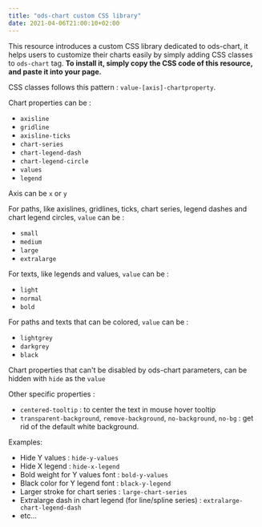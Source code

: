 ```yaml
---
title: "ods-chart custom CSS library"
date: 2021-04-06T21:00:10+02:00
---
```


This resource introduces a custom CSS library dedicated to ods-chart, it helps users to customize their charts easily by simply adding CSS classes to `ods-chart` tag.
**To install it, simply copy the CSS code of this resource, and paste it into your page.**

CSS classes follows this pattern : `value-[axis]-chartproperty`.

Chart properties can be :
- `axisline`
- `gridline`
- `axisline-ticks`
- `chart-series`
- `chart-legend-dash`
- `chart-legend-circle`
- `values`
- `legend`

Axis can be `x` or `y`

For paths, like axislines, gridlines, ticks, chart series, legend dashes and chart legend circles, `value` can be :
- `small`
- `medium`
- `large`
- `extralarge`

For texts, like legends and values, `value` can be :
- `light`
- `normal`
- `bold`

For paths and texts that can be colored, `value` can be :
- `lightgrey`
- `darkgrey`
- `black`

Chart properties that can't be disabled by ods-chart parameters, can be hidden with `hide` as the `value` 

Other specific properties :
- `centered-tooltip` : to center the text in mouse hover tooltip
- `transparent-background`, `remove-background`, `no-background`, `no-bg` : get rid of the default white background.

Examples:
- Hide Y values : `hide-y-values`
- Hide X legend : `hide-x-legend`
- Bold weight for Y values font : `bold-y-values`
- Black color for Y legend font : `black-y-legend`
- Larger stroke for chart series : `large-chart-series` 
- Extralarge dash in chart legend (for line/spline series) : `extralarge-chart-legend-dash`
- etc...
